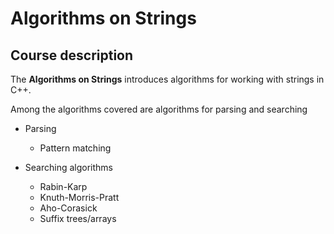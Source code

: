 # Algorithms on Strings

##  Course description

The **Algorithms on Strings** introduces algorithms for working with strings in C++.

Among the algorithms covered are algorithms for parsing and searching

* Parsing
	* Pattern matching

* Searching algorithms
	* Rabin-Karp
	* Knuth-Morris-Pratt
	* Aho-Corasick
	* Suffix trees/arrays
